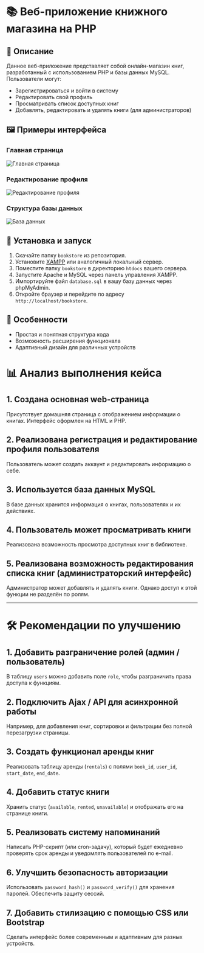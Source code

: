 # 📚 Веб-приложение книжного магазина на PHP

## 📝 Описание

Данное веб-приложение представляет собой онлайн-магазин книг, разработанный с использованием PHP и базы данных MySQL. Пользователи могут:

- Зарегистрироваться и войти в систему
- Редактировать свой профиль
- Просматривать список доступных книг
- Добавлять, редактировать и удалять книги (для администраторов)

## 🖼️ Примеры интерфейса

### Главная страница
![Главная страница](/Case4/main/homepage.PNG)

### Редактирование профиля
![Редактирование профиля](/Case4/main/editprofile.PNG)

### Структура базы данных
![База данных](/Case4/main/db.PNG)

## 🧩 Установка и запуск

1. Скачайте папку `bookstore` из репозитория.
2. Установите [XAMPP](https://www.apachefriends.org/index.html) или аналогичный локальный сервер.
3. Поместите папку `bookstore` в директорию `htdocs` вашего сервера.
4. Запустите Apache и MySQL через панель управления XAMPP.
5. Импортируйте файл `database.sql` в вашу базу данных через phpMyAdmin.
6. Откройте браузер и перейдите по адресу `http://localhost/bookstore`.

## 📌 Особенности

- Простая и понятная структура кода
- Возможность расширения функционала
- Адаптивный дизайн для различных устройств

# 📊 Анализ выполнения кейса

## 1. Создана основная web-страница 
   Присутствует домашняя страница с отображением информации о книгах. Интерфейс оформлен на HTML и PHP.

## 2. Реализована регистрация и редактирование профиля пользователя
   Пользователь может создать аккаунт и редактировать информацию о себе.

## 3. Используется база данных MySQL
   В базе данных хранится информация о книгах, пользователях и их действиях.

## 4. Пользователь может просматривать книги
   Реализована возможность просмотра доступных книг в библиотеке.

## 5. Реализована возможность редактирования списка книг (администраторский интерфейс) 
   Администратор может добавлять и удалять книги. Однако доступ к этой функции не разделён по ролям.

---

# 🛠 Рекомендации по улучшению

## 1. Добавить разграничение ролей (админ / пользователь)
   В таблицу `users` можно добавить поле `role`, чтобы разграничить права доступа к функциям.

## 2. Подключить Ajax / API для асинхронной работы
   Например, для добавления книг, сортировки и фильтрации без полной перезагрузки страницы.

## 3. Создать функционал аренды книг
   Реализовать таблицу аренды (`rentals`) с полями `book_id`, `user_id`, `start_date`, `end_date`.

## 4. Добавить статус книги
   Хранить статус (`available`, `rented`, `unavailable`) и отображать его на странице книги.

## 5. Реализовать систему напоминаний
   Написать PHP-скрипт (или cron-задачу), который будет ежедневно проверять срок аренды и уведомлять пользователей по e-mail.

## 6. Улучшить безопасность авторизации 
   Использовать `password_hash()` и `password_verify()` для хранения паролей. Обеспечить защиту сессий.

## 7. Добавить стилизацию с помощью CSS или Bootstrap  
   Сделать интерфейс более современным и адаптивным для разных устройств.

